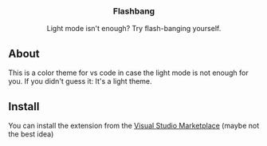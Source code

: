 <div align="center">
  <h3 align="center">Flashbang</h3>
  <p>Light mode isn't enough? Try flash-banging yourself.</p>
</div>

## About

This is a color theme for vs code in case the light mode is not enough for you. If you didn't guess it: It's a light theme.

## Install

You can install the extension from the [Visual Studio Marketplace](https://marketplace.visualstudio.com/items?itemName=flashbang.flashbang) (maybe not the best idea)
